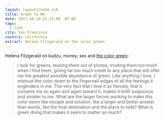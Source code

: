 ```yaml
---
layout: layouts/note.njk
title: Green to Me
date: 2017-10-19 21:25:00 -07:00
tags:
  - link
city: San Francisco
country: California
extract: Helena Fitzgerald on the color green.
---
```


Helena Fitzgerald on kudzu, money, sex and [the color green](https://hazlitt.net/longreads/green-me):

> I look for greens, teasing them out of photos, trusting them too much when I find them, giving far too much credit to any place that will offer me the greatest possible abundance of green. Like anything I love, I mistrust the color down to the fingernail-edges of all the feelings it engenders in me. The very fact that I love it so fiercely, that it compels me so again and again toward it, makes it both suspicious and sinister to me. What are the larger forces working to make this color seem like escape and solution, like a larger and better answer than words, like the final destination and the place to hide? What is green doing that makes it seem to matter so much?
